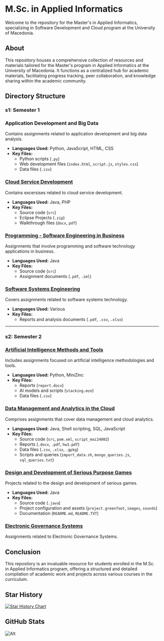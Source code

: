# M.Sc. in Applied Informatics

Welcome to the repository for the Master's in Applied Informatics, specializing in Software Development and Cloud program at the University of Macedonia.

## About

This repository houses a comprehensive collection of resources and materials tailored for the Master's program in Applied Informatics at the University of Macedonia. It functions as a centralized hub for academic materials, facilitating progress tracking, peer collaboration, and knowledge sharing within the academic community.

## Directory Structure

### s1: Semester 1

### Application Development and Big Data

Contains assignments related to application development and big data analysis.

- **Languages Used:** Python, JavaScript, HTML, CSS
- **Key Files:**
  - Python scripts (`.py`)
  - Web development files (`index.html`, `script.js`, `styles.css`)
  - Data files (`.csv`)

### [Cloud Service Development](./s1/Cloud%20Service%20Development/)

Contains excersises related to cloud service development.

- **Languages Used:** Java, PHP
- **Key Files:**
  - Source code (`src`)
  - Eclipse Projects (`.zip`)
  - Walkthrough files (`docx`, `pdf`)

### [Programming - Software Engineering in Business](./s1/Programming%20-%20Software%20Engineering%20in%20Business)

Assignments that involve programming and software technology applications in business.

- **Languages Used:** Java
- **Key Files:**
  - Source code (`src`)
  - Assignment documents (`.pdf`, `.iml`)

### [Software Systems Engineering](./s1/Software%20Systems%20Engineering)

Covers assignments related to software systems technology.

- **Languages Used:** Various
- **Key Files:**
  - Reports and analysis documents (`.pdf`, `.csv`, `.xlsx`)
  
---

### s2: Semester 2
  
### [Artificial Intelligence Methods and Tools](./s2/Artificial%20Intelligence%20Methods%20and%20Tools)
Includes assignments focused on artificial intelligence methodologies and tools.
- **Languages Used:** Python, MiniZinc   
- **Key Files:**   
  - Reports (`report.docx`)   
  - AI models and scripts (`stacking.mzn`)   
  - Data files (`.csv`)   

### [Data Management and Analytics in the Cloud](./s2/Data%20Management%20and%20Analytics%20in%20the%20Cloud)
Comprises assignments that cover data management and cloud analytics.   
- **Languages Used:** Java, Shell scripting, SQL, JavaScript   
- **Key Files:**   
  - Source code (`src`, `pom.xml`, `script_mai24002`)   
  - Reports (`.docx`, `.pdf`, `hw3.pdf`)   
  - Data files (`.csv`, `.xlsx`, `.gpkg`)   
  - Scripts and queries (`import_data.sh`, `mongo_queries.js`, `sql_queries.txt`)   

### [Design and Development of Serious Purpose Games](./s2/Design%20and%20Development%20of%20Serious%20Games)
Projects related to the design and development of serious games.   
- **Languages Used:** Java   
- **Key Files:**   
  - Source code (`.java`)   
  - Project configuration and assets (`project.greenfoot`, `images`, `sounds`)   
  - Documentation (`README.md`, `README.TXT`)    

### [Electronic Governance Systems](./s2/Electronic%20Governance%20Systems)
Assignments related to Electronic Governance Systems.

## Conclusion

This repository is an invaluable resource for students enrolled in the M.Sc. in Applied Informatics program, offering a structured and detailed compilation of academic work and projects across various courses in the curriculum.

## Star History

[![Star History Chart](https://api.star-history.com/svg?repos=iosifidis/msc_applied_informatics&type=Date)](https://star-history.com/#iosifidis/msc_applied_informatics&Date)

## GitHub Stats

![Alt](https://repobeats.axiom.co/api/embed/cd0e5a264fcd583686230b82eeede762fb23b52a.svg "Repobeats analytics image")
